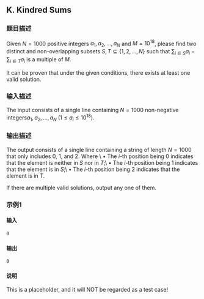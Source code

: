 ## K. Kindred Sums

### 题目描述

Given $N=1000$ positive integers $a_1,a_2,\ldots,a_N$ and $M = 10^{18}$, please find two distinct and
non-overlapping subsets $S,T \subseteq \{1,2,\ldots,N\}$ such that $\sum_{i \in S} a_i - \sum_{i \in T} a_i$ is
a multiple of $M$.

It can be proven that under the given conditions, there exists at least
one valid solution.

### 输入描述

The input consists of a single line containing $N = 1000$ non-negative integers$a_1,a_2,\ldots,a_N$ ($1 \le a_i \le 10^{18}$).

### 输出描述

The output consists of a single line containing a string of length $N = 1000$ that only includes $0$, $1$, and $2$. Where
\ $\bullet$ The $i$-th position being $0$ indicates that the element is neither in $S$ nor in $T$;\ $\bullet$ The $i$-th position being $1$ indicates that the element is in $S$;\ $\bullet$ The $i$-th position being $2$ indicates that the element is in $T$.

If there are multiple valid solutions, output any one of them.

### 示例1

#### 输入

```plain
0
```

#### 输出

```plain
0
```

#### 说明

This is a placeholder, and it will NOT be regarded as a test case!
